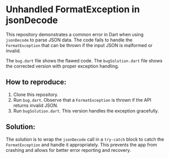 # Unhandled FormatException in jsonDecode

This repository demonstrates a common error in Dart when using `jsonDecode` to parse JSON data.  The code fails to handle the `FormatException` that can be thrown if the input JSON is malformed or invalid.

The `bug.dart` file shows the flawed code. The `bugSolution.dart` file shows the corrected version with proper exception handling.

## How to reproduce:

1. Clone this repository.
2. Run `bug.dart`. Observe that a `FormatException` is thrown if the API returns invalid JSON.
3. Run `bugSolution.dart`.  This version handles the exception gracefully.

## Solution:

The solution is to wrap the `jsonDecode` call in a `try-catch` block to catch the `FormatException` and handle it appropriately. This prevents the app from crashing and allows for better error reporting and recovery.